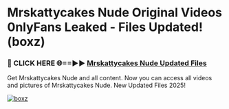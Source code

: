 # Mrskattycakes Nude Original Videos 0nlyFans Leaked - Files Updated! (boxz)

<h3>🔴 CLICK HERE 🌐==►► <a href="https://tinyurl.com/4mcuefdz" rel="nofollow">Mrskattycakes Nude Updated Files</a></h3>

Get Mrskattycakes Nude and all content. Now you can access all videos and pictures of Mrskattycakes Nude. New Updated Files 2025!

[![boxz](https://i.imgur.com/StAQSOY.gif)](https://tinyurl.com/4mcuefdz)
